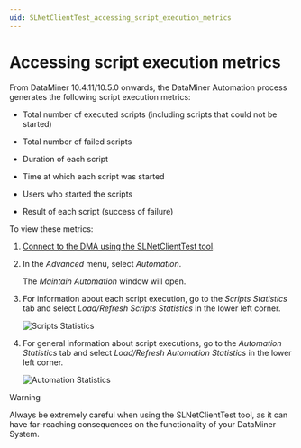 ```yaml
---
uid: SLNetClientTest_accessing_script_execution_metrics
---
```


# Accessing script execution metrics

From DataMiner 10.4.11/10.5.0 onwards<!--RN 40687-->, the DataMiner Automation process generates the following script execution metrics:

- Total number of executed scripts (including scripts that could not be started)

- Total number of failed scripts

- Duration of each script

- Time at which each script was started

- Users who started the scripts

- Result of each script (success of failure)

To view these metrics:

1. [Connect to the DMA using the SLNetClientTest tool](xref:Connecting_to_a_DMA_with_the_SLNetClientTest_tool).

1. In the *Advanced* menu, select *Automation*.

   The *Maintain Automation* window will open.

1. For information about each script execution, go to the *Scripts Statistics* tab and select *Load/Refresh Scripts Statistics* in the lower left corner.

   ![Scripts Statistics](~/user-guide/images/ScriptsStatistics.jpg)

1. For general information about script executions, go to the *Automation Statistics* tab and select *Load/Refresh Automation Statistics* in the lower left corner.

   ![Automation Statistics](~/user-guide/images/AutomationStatistics.jpg)

> [!WARNING]
> Always be extremely careful when using the SLNetClientTest tool, as it can have far-reaching consequences on the functionality of your DataMiner System.
